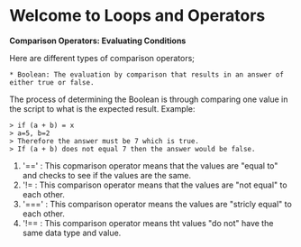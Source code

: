 # Welcome to Loops and Operators

**Comparison Operators: Evaluating Conditions**

Here are different types of comparison operators;

    * Boolean: The evaluation by comparison that results in an answer of either true or false. 
The process of determining the Boolean is through comparing one value in the script to what is the expected result.
Example:   

    > if (a + b) = x
    > a=5, b=2
    > Therefore the answer must be 7 which is true.
    > If (a + b) does not equal 7 then the answer would be false. 

1. '==' : This copmarison operator means that the values are "equal to" and checks to see if the values are the same.
2. '!= : This comparison operator means that the values are "not equal" to each other.
3. '===' : This comparison operator means the values are "stricly equal" to each other.
4. '!== : This comparison operator means tht values "do not" have the same data type and value.
